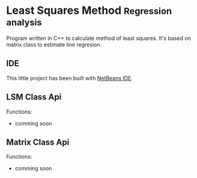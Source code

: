 # Least Squares Method <small>Regression analysis</small>

Program written in C++ to calculate method of least squares.
It's based on matrix class to estimate line regresion.

## IDE

This little project has been built with [NetBeans IDE](https://netbeans.org/).

## LSM Class Api

Functions:

  - comming soon

## Matrix Class Api

Functions:

  - comming soon
